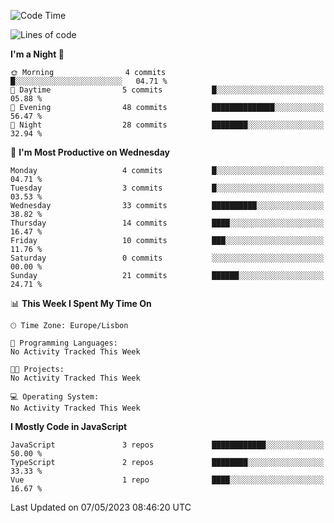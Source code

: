 <!--START_SECTION:waka-->
![Code Time](http://img.shields.io/badge/Code%20Time-31%20hrs%201%20min-blue)

![Lines of code](https://img.shields.io/badge/From%20Hello%20World%20I%27ve%20Written-604.9%20thousand%20lines%20of%20code-blue)

**I'm a Night 🦉** 

```text
🌞 Morning                4 commits           █░░░░░░░░░░░░░░░░░░░░░░░░   04.71 % 
🌆 Daytime                5 commits           █░░░░░░░░░░░░░░░░░░░░░░░░   05.88 % 
🌃 Evening                48 commits          ██████████████░░░░░░░░░░░   56.47 % 
🌙 Night                  28 commits          ████████░░░░░░░░░░░░░░░░░   32.94 % 
```
📅 **I'm Most Productive on Wednesday** 

```text
Monday                   4 commits           █░░░░░░░░░░░░░░░░░░░░░░░░   04.71 % 
Tuesday                  3 commits           █░░░░░░░░░░░░░░░░░░░░░░░░   03.53 % 
Wednesday                33 commits          ██████████░░░░░░░░░░░░░░░   38.82 % 
Thursday                 14 commits          ████░░░░░░░░░░░░░░░░░░░░░   16.47 % 
Friday                   10 commits          ███░░░░░░░░░░░░░░░░░░░░░░   11.76 % 
Saturday                 0 commits           ░░░░░░░░░░░░░░░░░░░░░░░░░   00.00 % 
Sunday                   21 commits          ██████░░░░░░░░░░░░░░░░░░░   24.71 % 
```


📊 **This Week I Spent My Time On** 

```text
🕑︎ Time Zone: Europe/Lisbon

💬 Programming Languages: 
No Activity Tracked This Week

🐱‍💻 Projects: 
No Activity Tracked This Week

💻 Operating System: 
No Activity Tracked This Week
```

**I Mostly Code in JavaScript** 

```text
JavaScript               3 repos             ████████████░░░░░░░░░░░░░   50.00 % 
TypeScript               2 repos             ████████░░░░░░░░░░░░░░░░░   33.33 % 
Vue                      1 repo              ████░░░░░░░░░░░░░░░░░░░░░   16.67 % 
```




 Last Updated on 07/05/2023 08:46:20 UTC
<!--END_SECTION:waka-->
